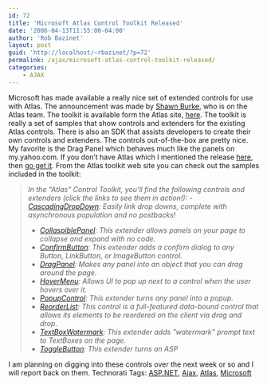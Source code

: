 ```yaml
---
id: 72
title: 'Microsoft Atlas Control Toolkit Released'
date: '2006-04-13T11:55:00-04:00'
author: 'Rob Bazinet'
layout: post
guid: 'http://localhost/~rbazinet/?p=72'
permalink: /ajax/microsoft-atlas-control-toolkit-released/
categories:
    - AJAX
---
```


Microsoft has made available a really nice set of extended controls for use with Atlas. The announcement was made by [Shawn Burke](http://blogs.msdn.com/sburke/archive/2006/04/12/575373.aspx), who is on the Atlas team. The toolkit is available form the Atlas site, [here](http://atlas.asp.net/default.aspx?tabid=47&subtabid=477). The toolkit is really a set of samples that show controls and extenders for the existing Atlas controls. There is also an SDK that assists developers to create their own controls and extenders. The controls out-of-the-box are pretty nice. My favorite is the Drag Panel which behaves much like the panels on my.yahoo.com. If you don’t have Atlas which I mentioned the release [here](http://rbazinet.wordpress.com/2006/04/11/microsoft-atlas-april-ctp-released/), then [go get it](http://atlas.asp.net/default.aspx?tabid=47&subtabid=471). From the Atlas toolkit web site you can check out the samples included in the toolkit:

> *In the "Atlas" Control Toolkit, you'll find the following controls and extenders (click the links to see them in action!):* - [*CascadingDropDown*](http://atlas.asp.net/atlastoolkit/CascadingDropDown/CascadingDropDown.aspx)*: Easily link drop downs, complete with asynchronous population and no postbacks!*
> - [*CollaspiblePanel*](http://atlas.asp.net/atlastoolkit/PanelExtenders/CollapsiblePanel.aspx)*: This extender allows panels on your page to collapse and expand with no code.*
> - [*ConfirmButton*](http://atlas.asp.net/atlastoolkit/ConfirmButton/ConfirmButton.aspx)*: This extender adds a confirm dialog to any Button, LinkButton, or ImageButton control.*
> - [*DragPanel*](http://atlas.asp.net/atlastoolkit/PanelExtenders/DragPanel.aspx)*: Makes any panel into an object that you can drag around the page.*
> - [*HoverMenu*](http://atlas.asp.net/atlastoolkit/HoverMenu/HoverMenu.aspx)*: Allows UI to pop up next to a control when the user hovers over it.*
> - [*PopupControl*](http://atlas.asp.net/atlastoolkit/PopupControl/PopupControl.aspx)*: This extender turns any panel into a popup.*
> - [*ReorderList*](http://atlas.asp.net/atlastoolkit/ReorderList/ReorderList.aspx)*: This control is a full-featured data-bound control that allows its elements to be reordered on the client via drag and drop.*
> - [*TextBoxWatermark*](http://atlas.asp.net/atlastoolkit/TextBoxWatermark/TextBoxWatermark.aspx)*: This extender adds "watermark" prompt text to TextBoxes on the page.*
> - [*ToggleButton*](http://atlas.asp.net/atlastoolkit/ToggleButton/ToggleButton.aspx)*: This extender turns an ASP*

 I am planning on digging into these controls over the next week or so and I will report back on them. Technorati Tags: [ASP.NET](http://technorati.com/tag/ASP.NET), [Ajax](http://technorati.com/tag/Ajax), [Atlas](http://technorati.com/tag/Atlas), [Microsoft](http://technorati.com/tag/Microsoft)